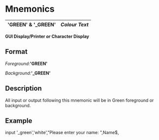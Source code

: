 # Mnemonics

**'GREEN' & '_GREEN'** |  **_Colour Text_**  
---|---  
  
**GUI Display/Printer _or_ Character Display**

##  Format

_Foreground:_**'GREEN'**  
  
 _Background:_**'_GREEN'**

##  Description

All input or output following this mnemonic will be in Green foreground or background.

##  Example

input '_green','white',"Please enter your name: ",Name$,
